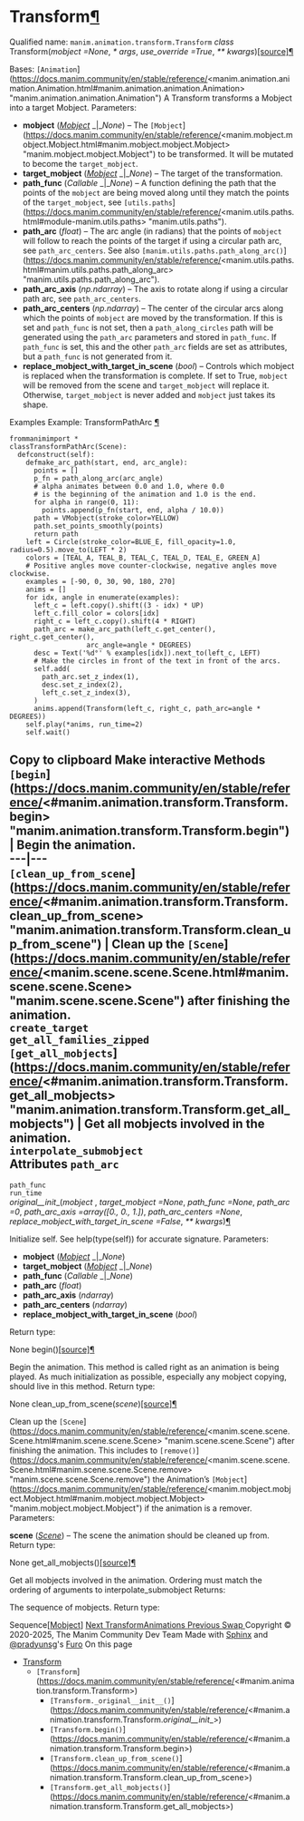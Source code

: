 # Transform[¶](https://docs.manim.community/en/stable/reference/<#transform> "Link to this heading")
Qualified name: `manim.animation.transform.Transform`
_class_ Transform(_mobject =None_, _* args_, _use_override =True_, _** kwargs_)[[source]](https://docs.manim.community/en/stable/reference/<../_modules/manim/animation/transform.html#Transform>)[¶](https://docs.manim.community/en/stable/reference/<#manim.animation.transform.Transform> "Link to this definition")
    
Bases: `[Animation`](https://docs.manim.community/en/stable/reference/<manim.animation.animation.Animation.html#manim.animation.animation.Animation> "manim.animation.animation.Animation")
A Transform transforms a Mobject into a target Mobject.
Parameters:
    
  * **mobject** ([_Mobject_](https://docs.manim.community/en/stable/reference/<manim.mobject.mobject.Mobject.html#manim.mobject.mobject.Mobject> "manim.mobject.mobject.Mobject") _|__None_) – The `[Mobject`](https://docs.manim.community/en/stable/reference/<manim.mobject.mobject.Mobject.html#manim.mobject.mobject.Mobject> "manim.mobject.mobject.Mobject") to be transformed. It will be mutated to become the `target_mobject`.
  * **target_mobject** ([_Mobject_](https://docs.manim.community/en/stable/reference/<manim.mobject.mobject.Mobject.html#manim.mobject.mobject.Mobject> "manim.mobject.mobject.Mobject") _|__None_) – The target of the transformation.
  * **path_func** (_Callable_ _|__None_) – A function defining the path that the points of the `mobject` are being moved along until they match the points of the `target_mobject`, see `[utils.paths`](https://docs.manim.community/en/stable/reference/<manim.utils.paths.html#module-manim.utils.paths> "manim.utils.paths").
  * **path_arc** (_float_) – The arc angle (in radians) that the points of `mobject` will follow to reach the points of the target if using a circular path arc, see `path_arc_centers`. See also `[manim.utils.paths.path_along_arc()`](https://docs.manim.community/en/stable/reference/<manim.utils.paths.html#manim.utils.paths.path_along_arc> "manim.utils.paths.path_along_arc").
  * **path_arc_axis** (_np.ndarray_) – The axis to rotate along if using a circular path arc, see `path_arc_centers`.
  * **path_arc_centers** (_np.ndarray_) – 
The center of the circular arcs along which the points of `mobject` are moved by the transformation.
If this is set and `path_func` is not set, then a `path_along_circles` path will be generated using the `path_arc` parameters and stored in `path_func`. If `path_func` is set, this and the other `path_arc` fields are set as attributes, but a `path_func` is not generated from it.
  * **replace_mobject_with_target_in_scene** (_bool_) – 
Controls which mobject is replaced when the transformation is complete.
If set to True, `mobject` will be removed from the scene and `target_mobject` will replace it. Otherwise, `target_mobject` is never added and `mobject` just takes its shape.


Examples
Example: TransformPathArc [¶](https://docs.manim.community/en/stable/reference/<#transformpatharc>)
```
frommanimimport *
classTransformPathArc(Scene):
  defconstruct(self):
    defmake_arc_path(start, end, arc_angle):
      points = []
      p_fn = path_along_arc(arc_angle)
      # alpha animates between 0.0 and 1.0, where 0.0
      # is the beginning of the animation and 1.0 is the end.
      for alpha in range(0, 11):
        points.append(p_fn(start, end, alpha / 10.0))
      path = VMobject(stroke_color=YELLOW)
      path.set_points_smoothly(points)
      return path
    left = Circle(stroke_color=BLUE_E, fill_opacity=1.0, radius=0.5).move_to(LEFT * 2)
    colors = [TEAL_A, TEAL_B, TEAL_C, TEAL_D, TEAL_E, GREEN_A]
    # Positive angles move counter-clockwise, negative angles move clockwise.
    examples = [-90, 0, 30, 90, 180, 270]
    anims = []
    for idx, angle in enumerate(examples):
      left_c = left.copy().shift((3 - idx) * UP)
      left_c.fill_color = colors[idx]
      right_c = left_c.copy().shift(4 * RIGHT)
      path_arc = make_arc_path(left_c.get_center(), right_c.get_center(),
                   arc_angle=angle * DEGREES)
      desc = Text('%d°' % examples[idx]).next_to(left_c, LEFT)
      # Make the circles in front of the text in front of the arcs.
      self.add(
        path_arc.set_z_index(1),
        desc.set_z_index(2),
        left_c.set_z_index(3),
      )
      anims.append(Transform(left_c, right_c, path_arc=angle * DEGREES))
    self.play(*anims, run_time=2)
    self.wait()

```
Copy to clipboard
Make interactive
Methods
`[begin`](https://docs.manim.community/en/stable/reference/<#manim.animation.transform.Transform.begin> "manim.animation.transform.Transform.begin") | Begin the animation.  
---|---  
`[clean_up_from_scene`](https://docs.manim.community/en/stable/reference/<#manim.animation.transform.Transform.clean_up_from_scene> "manim.animation.transform.Transform.clean_up_from_scene") | Clean up the `[Scene`](https://docs.manim.community/en/stable/reference/<manim.scene.scene.Scene.html#manim.scene.scene.Scene> "manim.scene.scene.Scene") after finishing the animation.  
`create_target`  
`get_all_families_zipped`  
`[get_all_mobjects`](https://docs.manim.community/en/stable/reference/<#manim.animation.transform.Transform.get_all_mobjects> "manim.animation.transform.Transform.get_all_mobjects") | Get all mobjects involved in the animation.  
`interpolate_submobject`  
Attributes
`path_arc`  
---  
`path_func`  
`run_time`  
_original__init__(_mobject_ , _target_mobject =None_, _path_func =None_, _path_arc =0_, _path_arc_axis =array([0., 0., 1.])_, _path_arc_centers =None_, _replace_mobject_with_target_in_scene =False_, _** kwargs_)[¶](https://docs.manim.community/en/stable/reference/<#manim.animation.transform.Transform._original__init__> "Link to this definition")
    
Initialize self. See help(type(self)) for accurate signature.
Parameters:
    
  * **mobject** ([_Mobject_](https://docs.manim.community/en/stable/reference/<manim.mobject.mobject.Mobject.html#manim.mobject.mobject.Mobject> "manim.mobject.mobject.Mobject") _|__None_)
  * **target_mobject** ([_Mobject_](https://docs.manim.community/en/stable/reference/<manim.mobject.mobject.Mobject.html#manim.mobject.mobject.Mobject> "manim.mobject.mobject.Mobject") _|__None_)
  * **path_func** (_Callable_ _|__None_)
  * **path_arc** (_float_)
  * **path_arc_axis** (_ndarray_)
  * **path_arc_centers** (_ndarray_)
  * **replace_mobject_with_target_in_scene** (_bool_)


Return type:
    
None
begin()[[source]](https://docs.manim.community/en/stable/reference/<../_modules/manim/animation/transform.html#Transform.begin>)[¶](https://docs.manim.community/en/stable/reference/<#manim.animation.transform.Transform.begin> "Link to this definition")
    
Begin the animation.
This method is called right as an animation is being played. As much initialization as possible, especially any mobject copying, should live in this method.
Return type:
    
None
clean_up_from_scene(_scene_)[[source]](https://docs.manim.community/en/stable/reference/<../_modules/manim/animation/transform.html#Transform.clean_up_from_scene>)[¶](https://docs.manim.community/en/stable/reference/<#manim.animation.transform.Transform.clean_up_from_scene> "Link to this definition")
    
Clean up the `[Scene`](https://docs.manim.community/en/stable/reference/<manim.scene.scene.Scene.html#manim.scene.scene.Scene> "manim.scene.scene.Scene") after finishing the animation.
This includes to `[remove()`](https://docs.manim.community/en/stable/reference/<manim.scene.scene.Scene.html#manim.scene.scene.Scene.remove> "manim.scene.scene.Scene.remove") the Animation’s `[Mobject`](https://docs.manim.community/en/stable/reference/<manim.mobject.mobject.Mobject.html#manim.mobject.mobject.Mobject> "manim.mobject.mobject.Mobject") if the animation is a remover.
Parameters:
    
**scene** ([_Scene_](https://docs.manim.community/en/stable/reference/<manim.scene.scene.Scene.html#manim.scene.scene.Scene> "manim.scene.scene.Scene")) – The scene the animation should be cleaned up from.
Return type:
    
None
get_all_mobjects()[[source]](https://docs.manim.community/en/stable/reference/<../_modules/manim/animation/transform.html#Transform.get_all_mobjects>)[¶](https://docs.manim.community/en/stable/reference/<#manim.animation.transform.Transform.get_all_mobjects> "Link to this definition")
    
Get all mobjects involved in the animation.
Ordering must match the ordering of arguments to interpolate_submobject
Returns:
    
The sequence of mobjects.
Return type:
    
Sequence[[Mobject](https://docs.manim.community/en/stable/reference/<manim.mobject.mobject.Mobject.html#manim.mobject.mobject.Mobject> "manim.mobject.mobject.Mobject")]
[ Next TransformAnimations ](https://docs.manim.community/en/stable/reference/<manim.animation.transform.TransformAnimations.html>) [ Previous Swap ](https://docs.manim.community/en/stable/reference/<manim.animation.transform.Swap.html>)
Copyright © 2020-2025, The Manim Community Dev Team 
Made with [Sphinx](https://docs.manim.community/en/stable/reference/<https:/www.sphinx-doc.org/>) and [@pradyunsg](https://docs.manim.community/en/stable/reference/<https:/pradyunsg.me>)'s [Furo](https://docs.manim.community/en/stable/reference/<https:/github.com/pradyunsg/furo>)
On this page 
  * [Transform](https://docs.manim.community/en/stable/reference/<#>)
    * `[Transform`](https://docs.manim.community/en/stable/reference/<#manim.animation.transform.Transform>)
      * `[Transform._original__init__()`](https://docs.manim.community/en/stable/reference/<#manim.animation.transform.Transform._original__init__>)
      * `[Transform.begin()`](https://docs.manim.community/en/stable/reference/<#manim.animation.transform.Transform.begin>)
      * `[Transform.clean_up_from_scene()`](https://docs.manim.community/en/stable/reference/<#manim.animation.transform.Transform.clean_up_from_scene>)
      * `[Transform.get_all_mobjects()`](https://docs.manim.community/en/stable/reference/<#manim.animation.transform.Transform.get_all_mobjects>)


